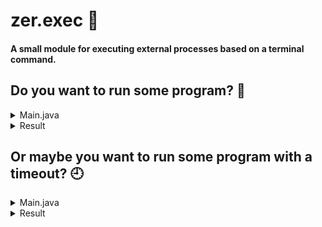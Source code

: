 # zer.exec :wrench:
#### A small module for executing external processes based on a terminal command.

## Do you want to run some program? :rocket:

<details>
  <summary>Main.java</summary>
  
  ```java
  import zer.exec.EXECTask;
  import zer.exec.EXECResult;
  import zer.exec.EXECResultCode;

  public class Main
  {
    public static void main(String[] args)
    {
      EXECResult res = EXECTask.exec("echo Hello, world!");
      if (res.code() != EXECResultCode.OK)
      {
        System.out.println("[error]: " + res.message());
        return;
      }

      System.out.println(res.message());
    }
  }
  ```
</details>

<details>
  <summary>Result</summary>
  
  ```
  $ javac Main.java
  $ java Main
  Hello, world!
  ```
</details>

## Or maybe you want to run some program with a timeout? :clock9:

<details>
  <summary>Main.java</summary>
  
  ```java
  import zer.exec.EXECTask;
  import zer.exec.EXECResult;
  import zer.exec.EXECResultCode;

  public class Main
  {
    public static void main(String[] args)
    {
      /*  
       * If we don't provide any argument to the "cat"
       * program, it will block the terminal (works
       * like a while true loop), allowing us to see
       * how the timeout works.
       */
       
      EXECResult res = EXECTask.exec("cat", 3000);
      if (res.code() != EXECResultCode.OK)
      {
        System.out.println("[error]: " + res.message());
        return;
      }

      System.out.println(res.message());
    }
  }
  ```
</details>

<details>
  <summary>Result</summary>
  
  ```
  $ javac Main.java
  $ java Main
  [error]: too long.. (more than 3000 ms)
  ```
</details>
